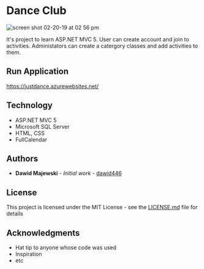 # Dance Club
![screen shot 02-20-19 at 02 56 pm](https://user-images.githubusercontent.com/26162742/53097727-70d9e880-3522-11e9-8047-d1e7d66a14e5.PNG)

It's project to learn ASP.NET MVC 5. User can create account and join to activities. Administators can create a  catergory classes and add activities to them. 

## Run Application

https://justdance.azurewebsites.net/

## Technology
* ASP.NET MVC 5
* Microsoft SQL Server
* HTML, CSS
* FullCalendar
## Authors

* **Dawid Majewski** - *Initial work* - [dawid446](https://github.com/dawid446h)

## License

This project is licensed under the MIT License - see the [LICENSE.md](LICENSE.md) file for details

## Acknowledgments

* Hat tip to anyone whose code was used
* Inspiration
* etc

